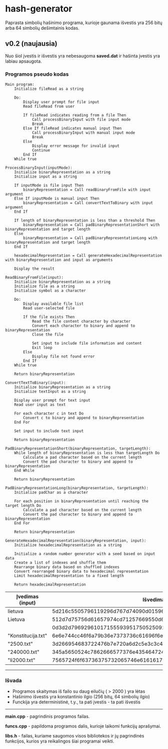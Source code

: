 # hash-generator

Paprasta simbolių hašinimo programa, kurioje gaunama išvestis yra 256 bitų arba 64 simbolių dešimtainis kodas.

## v0.2 (naujausia)
Nuo šiol įvestis ir išvestis yra nebesaugoma **saved.dat** ir hašinta įvestis yra labiau apsaugota.

### Programos pseudo kodas

```
Main program:
    Initialize fileRead as a string

    Do:
        Display user prompt for file input
        Read fileRead from user

        If fileRead indicates reading from a file Then
            Call processBinaryInput with file input mode
            Break
        Else If fileRead indicates manual input Then
            Call processBinaryInput with manual input mode
            Break
        Else
            Display error message for invalid input
            Continue
        End If
    While true

ProcessBinaryInput(inputMode):
    Initialize binaryRepresentation as a string
    Initialize input as a string

    If inputMode is file input Then
        binaryRepresentation = Call readBinaryFromFile with input argument
    Else If inputMode is manual input Then
        binaryRepresentation = Call convertTextToBinary with input argument
    End If

    If length of binaryRepresentation is less than a threshold Then
        binaryRepresentation = Call padBinaryRepresentationShort with binaryRepresentation and target length
    Else
        binaryRepresentation = Call padBinaryRepresentationLong with binaryRepresentation and target length
    End If

    hexadecimalRepresentation = Call generateHexadecimalRepresentation with binaryRepresentation and input as arguments

    Display the result

ReadBinaryFromFile(input):
    Initialize binaryRepresentation as a string
    Initialize file as a string
    Initialize symbol as a character

    Do:
        Display available file list
        Read user-selected file

        If the file exists Then
            Read the file content character by character
            Convert each character to binary and append to binaryRepresentation
            Close the file

            Set input to include file information and content
            Exit loop
        Else
            Display file not found error
        End If
    While true

    Return binaryRepresentation

ConvertTextToBinary(input):
    Initialize binaryRepresentation as a string
    Initialize textInput as a string

    Display user prompt for text input
    Read user input as text

    For each character c in text Do
        Convert c to binary and append to binaryRepresentation
    End For

    Set input to include text input

    Return binaryRepresentation

PadBinaryRepresentationShort(binaryRepresentation, targetLength):
    While length of binaryRepresentation is less than targetLength Do
        Calculate a pad character based on the current length
        Convert the pad character to binary and append to binaryRepresentation
    End While

    Return binaryRepresentation

PadBinaryRepresentationLong(binaryRepresentation, targetLength):
    Initialize padChar as a character

    For each position in binaryRepresentation until reaching the target length Do
        Calculate a pad character based on the current length
        Convert the pad character to binary and append to binaryRepresentation
    End For

    Return binaryRepresentation

GenerateHexadecimalRepresentation(binaryRepresentation, input):
    Initialize hexadecimalRepresentation as a string

    Initialize a random number generator with a seed based on input data
    Create a list of indexes and shuffle them
    Rearrange binary data based on shuffled indexes
    Convert rearranged binary data to hexadecimal representation
    Limit hexadecimalRepresentation to a fixed length

    Return hexadecimalRepresentation
```

|  Įvedimas (input)    |  Išvedimas                                                         |  Laikas (s)  |
|----------------------|--------------------------------------------------------------------|--------------|
|  lietuva             |  5d216c5505796119296d767d74090d015965cd6171256975651d752d15511169  |  0s          |
|  Lietuva             |  512d7d75756d61657974cd71257669550d65155d11056929591d194c09016121  |  0s          |
|                      |  0d3d2d796929610171555939517505250919355d494d65452141151db17d116d  |  0s          |
|  "Konstitucija.txt"  |  6e6e744cc46f6a79b36e7373736c61696f6e756969626b6b6f6f5673692c7269  |  0.000024s   |
|  "2500.txt"          |  3d266954683722476b7e720a6d2c5e3c3c47622577626b3d4e6c384f37454367  |  0.001031s   |
|  "240000.txt"        |  345a5650524c7862666577376e435464724c343542774a584f78316b506b6857  |  0.000999s   |
|  "li2000.txt"        |  7565724f6f63736375732065746e61616173206974747473737320747470656d  |  0.003508s   |

---

### Išvada
- Programos skaitymas iš failo su daug eilučių ( > 2000 ) yra lėtas
- Hašinimo išvestis yra konstantinio ilgio (256 bitų, 64 simbolių ilgio)
- Funckija yra deterministinė, t.y., ta pati įvestis - ta pati išvestis

---

**main.cpp** - pagrindinis programos failas.

**funcs.cpp** - papildoma programos dalis, kurioje laikomi funkcijų aprašymai.

**libs.h** - failas, kuriame saugomos visos bibliotekos ir jų pagrindinės funkcijos, kurios yra reikalingos šiai programai veikti.